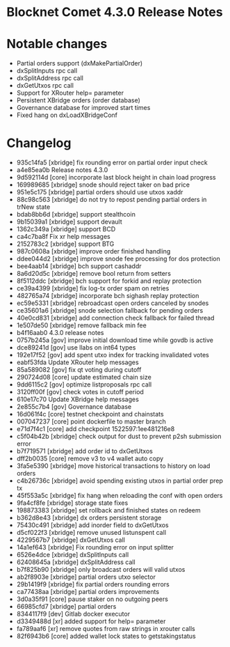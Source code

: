 # Blocknet Comet 4.3.0 Release Notes

Notable changes
================

- Partial orders support (dxMakePartialOrder)
- dxSplitInputs rpc call
- dxSplitAddress rpc call
- dxGetUtxos rpc call
- Support for XRouter help= parameter
- Persistent XBridge orders (order database)
- Governance database for improved start times
- Fixed hang on dxLoadXBridgeConf

Changelog
================

- 935c14fa5 [xbridge] fix rounding error on partial order input check
- a4e85ea0b Release notes 4.3.0
- 9d592114d [core] incorporate last block height in chain load progress
- 169989685 [xbridge] snode should reject taker on bad price
- 951e5c175 [xbridge] partial orders should use utxos xaddr
- 88c98c563 [xbridge] do not try to repost pending partial orders in trNew state
- bdab8bb6d [xbridge] support stealthcoin
- 9b15039a1 [xbridge] support devault
- 1362c349a [xbridge] support BCD
- ca4c7ba8f Fix xr help messages
- 2152783c2 [xbridge] support BTG
- 987c0608a [xbridge] improve order finished handling
- ddee044d2 [xbridge] improve snode fee processing for dos protection
- bee4aab14 [xbridge] bch support cashaddr
- 8a6d20d5c [xbridge] remove bool return from setters
- 8f5112ddc [xbridge] bch support for forkid and replay protection
- ce39a4399 [xbridge] fix log-tx order spam on retries
- 482765a74 [xbridge] incorporate bch sighash replay protection
- ec59e5331 [xbridge] rebroadcast open orders canceled by snodes
- ce35601a6 [xbridge] snode selection fallback for pending orders
- 40e0cd831 [xbridge] add connection check fallback for failed thread
- 1e507de50 [xbridge] remove fallback min fee
- b4f16aab0 4.3.0 release notes
- 0757b245a [gov] improve initial download time while govdb is active
- dce89241d [gov] use llabs on int64 types
- 192e17f52 [gov] add spent utxo index for tracking invalidated votes
- eabf53fda Update XRouter help messages
- 85a589082 [gov] fix qt voting during cutoff
- 290724d08 [core] update estimated chain size
- 9dd6115c2 [gov] optimize listproposals rpc call
- 3120ff00f [gov] check votes in cutoff period
- 610e17c70 Update XBridge help messages
- 2e855c7b4 [gov] Governance database
- 16d061f4c [core] testnet checkpoint and chainstats
- 007047237 [core] point dockerfile to master branch
- e71d7f4c1 [core] add checkpoint 1522597:1ee481216e8
- c5f04b42b [xbridge] check output for dust to prevent p2sh submission error
- b7f719571 [xbridge] add order id to dxGetUtxos
- dff2b0035 [core] remove v3 to v4 wallet auto copy
- 3fa5e5390 [xbridge] move historical transactions to history on load orders
- c4b26736c [xbridge] avoid spending existing utxos in partial order prep tx
- 45f553a5c [xbridge] fix hang when reloading the conf with open orders
- 9fa4cf8fe [xbridge] storage state fixes
- 198873383 [xbridge] set rollback and finished states on redeem
- b362d8e43 [xbridge] dx orders persistent storage
- 75430c491 [xbridge] add inorder field to dxGetUtxos
- d5cf022f3 [xbridge] remove unused listunspent call
- 4229567b7 [xbridge] dxGetUtxos call
- 14a1ef643 [xbridge] Fix rounding error on input splitter
- 6526e4dce [xbridge] dxSplitInputs call
- 62408645a [xbridge] dxSplitAddress call
- b7f825b90 [xbridge] only broadcast orders will valid utxos
- ab2f8903e [xbridge] partial orders utxo selector
- 29b1419f9 [xbridge] fix partial orders rounding errors
- ca77438aa [xbridge] partial orders improvements
- 3d0a35f91 [core] pause staker on no outgoing peers
- 66985cfd7 [xbridge] partial orders
- 8344117f9 [dev] Gitlab docker executor
- d3349488d [xr] added support for help= parameter
- fa789aaf6 [xr] remove quotes from raw strings in xrouter calls
- 82f6943b6 [core] added wallet lock states to getstakingstatus
